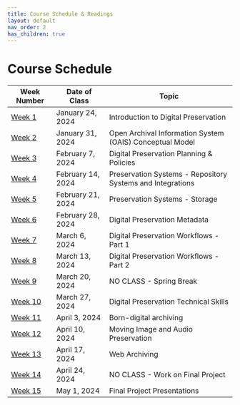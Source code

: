 ```yaml
---
title: Course Schedule & Readings
layout: default
nav_order: 2
has_children: true
---
```


# Course Schedule

| Week Number | Date of Class  | Topic                                     |
|-------------|----------------|-------------------------------------------|
| [Week 1](https://digital-archives.github.io/HISTGA1011/syllabus/schedule/week_01.html)  | January 24, 2024 | Introduction to Digital Preservation         |
| [Week 2](https://digital-archives.github.io/HISTGA1011/syllabus/schedule/week_02.html)  | January 31, 2024 | Open Archival Information System (OAIS) Conceptual Model       |
| [Week 3](https://digital-archives.github.io/HISTGA1011/syllabus/schedule/week_03.html)  | February 7, 2024  | Digital Preservation Planning & Policies                |
| [Week 4](https://digital-archives.github.io/HISTGA1011/syllabus/schedule/week_04.html)  | February 14, 2024 | Preservation Systems - Repository Systems and Integrations                 |
| [Week 5](https://digital-archives.github.io/HISTGA1011/syllabus/schedule/week_05.html)  | February 21, 2024 | Preservation Systems - Storage        |
| [Week 6](https://digital-archives.github.io/HISTGA1011/syllabus/schedule/week_06.html)  | February 28, 2024 | Digital Preservation Metadata           |
| [Week 7](https://digital-archives.github.io/HISTGA1011/syllabus/schedule/week_07.html)  | March 6, 2024     | Digital Preservation Workflows - Part 1       |
| [Week 8](https://digital-archives.github.io/HISTGA1011/syllabus/schedule/week_08.html)  | March 13, 2024    | Digital Preservation Workflows - Part 2          |
| [Week 9](https://digital-archives.github.io/HISTGA1011/syllabus/schedule/week_09.html)  | March 20, 2024    | NO CLASS - Spring Break              |
| [Week 10](https://digital-archives.github.io/HISTGA1011/syllabus/schedule/week_10.html) | March 27, 2024    | Digital Preservation Technical Skills |
| [Week 11](https://digital-archives.github.io/HISTGA1011/syllabus/schedule/week_11.html) | April 3, 2024     | Born-digital archiving         |
| [Week 12](https://digital-archives.github.io/HISTGA1011/syllabus/schedule/week_12.html) | April 10, 2024    | Moving Image and Audio Preservation |
| [Week 13](https://digital-archives.github.io/HISTGA1011/syllabus/schedule/week_13.html) | April 17, 2024    | Web Archiving    |
| [Week 14](https://digital-archives.github.io/HISTGA1011/syllabus/schedule/week_14.html) | April 24, 2024    | NO CLASS - Work on Final Project |
| [Week 15](https://digital-archives.github.io/HISTGA1011/syllabus/schedule/week_15.html) | May 1, 2024       | Final Project Presentations              |
